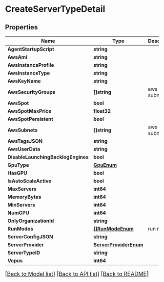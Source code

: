 # CreateServerTypeDetail

## Properties

Name | Type | Description | Notes
------------ | ------------- | ------------- | -------------
**AgentStartupScript** | **string** |  | [optional] 
**AwsAmi** | **string** |  | [optional] 
**AwsInstanceProfile** | **string** |  | [optional] 
**AwsInstanceType** | **string** |  | [optional] 
**AwsKeyName** | **string** |  | [optional] 
**AwsSecurityGroups** | **[]string** | aws subnets | [optional] 
**AwsSpot** | **bool** |  | [optional] 
**AwsSpotMaxPrice** | **float32** |  | [optional] 
**AwsSpotPersistent** | **bool** |  | [optional] 
**AwsSubnets** | **[]string** | aws subnets | [optional] 
**AwsTagsJSON** | **string** |  | [optional] 
**AwsUserData** | **string** |  | [optional] 
**DisableLaunchingBacklogEngines** | **bool** |  | [optional] 
**GpuType** | [**GpuEnum**](GPUEnum.md) |  | [optional] 
**HasGPU** | **bool** |  | [optional] 
**IsAutoScaleActive** | **bool** |  | [optional] 
**MaxServers** | **int64** |  | [optional] 
**MemoryBytes** | **int64** |  | [optional] 
**MinServers** | **int64** |  | [optional] 
**NumGPU** | **int64** |  | [optional] 
**OnlyOrganizationId** | **string** |  | [optional] 
**RunModes** | [**[]RunModeEnum**](RunModeEnum.md) | run modes | [optional] 
**ServerConfigJSON** | **string** |  | [optional] 
**ServerProvider** | [**ServerProviderEnum**](ServerProviderEnum.md) |  | [optional] 
**ServerTypeID** | **string** |  | [optional] 
**Vcpus** | **int64** |  | [optional] 

[[Back to Model list]](../README.md#documentation-for-models) [[Back to API list]](../README.md#documentation-for-api-endpoints) [[Back to README]](../README.md)

<style>
     p, ul, ol, li { font-size: 18px !important;}
</style>


